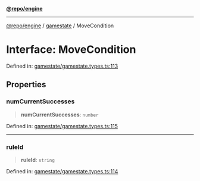 [**@repo/engine**](../../README.md)

***

[@repo/engine](../../modules.md) / [gamestate](../README.md) / MoveCondition

# Interface: MoveCondition

Defined in: [gamestate/gamestate.types.ts:113](https://github.com/alexqguo/drinking-board-game-v3/blob/423d7f07a24c1ecc390d54885c4978f1235ed349/packages/engine/src/gamestate/gamestate.types.ts#L113)

## Properties

### numCurrentSuccesses

> **numCurrentSuccesses**: `number`

Defined in: [gamestate/gamestate.types.ts:115](https://github.com/alexqguo/drinking-board-game-v3/blob/423d7f07a24c1ecc390d54885c4978f1235ed349/packages/engine/src/gamestate/gamestate.types.ts#L115)

***

### ruleId

> **ruleId**: `string`

Defined in: [gamestate/gamestate.types.ts:114](https://github.com/alexqguo/drinking-board-game-v3/blob/423d7f07a24c1ecc390d54885c4978f1235ed349/packages/engine/src/gamestate/gamestate.types.ts#L114)
